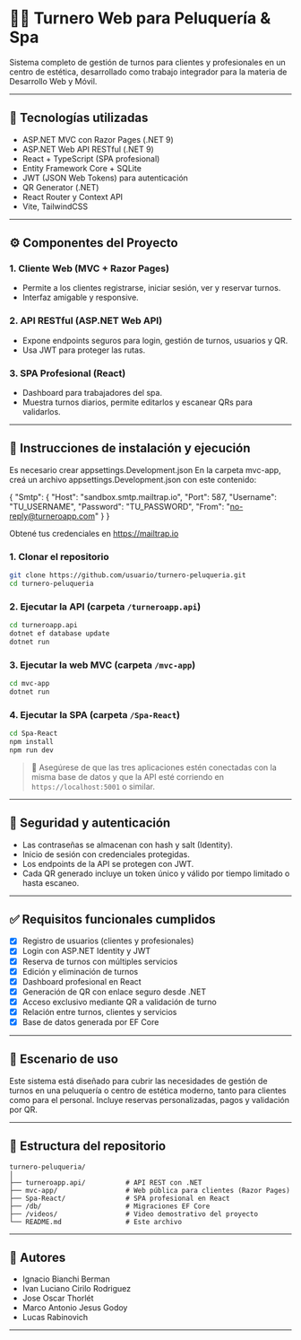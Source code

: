 # 💇‍♀️ Turnero Web para Peluquería & Spa

Sistema completo de gestión de turnos para clientes y profesionales en un centro de estética, desarrollado como trabajo integrador para la materia de Desarrollo Web y Móvil.

---

## 🧠 Tecnologías utilizadas

- ASP.NET MVC con Razor Pages (.NET 9)
- ASP.NET Web API RESTful (.NET 9)
- React + TypeScript (SPA profesional)
- Entity Framework Core + SQLite
- JWT (JSON Web Tokens) para autenticación
- QR Generator (.NET)
- React Router y Context API
- Vite, TailwindCSS

---

## ⚙️ Componentes del Proyecto

### 1. Cliente Web (MVC + Razor Pages)
- Permite a los clientes registrarse, iniciar sesión, ver y reservar turnos.
- Interfaz amigable y responsive.

### 2. API RESTful (ASP.NET Web API)
- Expone endpoints seguros para login, gestión de turnos, usuarios y QR.
- Usa JWT para proteger las rutas.

### 3. SPA Profesional (React)
- Dashboard para trabajadores del spa.
- Muestra turnos diarios, permite editarlos y escanear QRs para validarlos.

---

## 🚀 Instrucciones de instalación y ejecución

Es necesario crear appsettings.Development.json
En la carpeta mvc-app, creá un archivo appsettings.Development.json con este contenido:

{
  "Smtp": {
    "Host": "sandbox.smtp.mailtrap.io",
    "Port": 587,
    "Username": "TU_USERNAME",
    "Password": "TU_PASSWORD",
    "From": "no-reply@turneroapp.com"
  }
}

Obtené tus credenciales en https://mailtrap.io

### 1. Clonar el repositorio

```bash
git clone https://github.com/usuario/turnero-peluqueria.git
cd turnero-peluqueria
```

### 2. Ejecutar la API (carpeta `/turneroapp.api`)

```bash
cd turneroapp.api
dotnet ef database update
dotnet run
```

### 3. Ejecutar la web MVC (carpeta `/mvc-app`)

```bash
cd mvc-app
dotnet run
```

### 4. Ejecutar la SPA (carpeta `/Spa-React`)

```bash
cd Spa-React
npm install
npm run dev
```

> 📌 Asegúrese de que las tres aplicaciones estén conectadas con la misma base de datos y que la API esté corriendo en `https://localhost:5001` o similar.

---

## 🔐 Seguridad y autenticación

- Las contraseñas se almacenan con hash y salt (Identity).
- Inicio de sesión con credenciales protegidas.
- Los endpoints de la API se protegen con JWT.
- Cada QR generado incluye un token único y válido por tiempo limitado o hasta escaneo.

---

## ✅ Requisitos funcionales cumplidos

- [x] Registro de usuarios (clientes y profesionales)
- [x] Login con ASP.NET Identity y JWT
- [x] Reserva de turnos con múltiples servicios
- [x] Edición y eliminación de turnos
- [x] Dashboard profesional en React
- [x] Generación de QR con enlace seguro desde .NET
- [x] Acceso exclusivo mediante QR a validación de turno
- [x] Relación entre turnos, clientes y servicios
- [x] Base de datos generada por EF Core

---

## 🎯 Escenario de uso

Este sistema está diseñado para cubrir las necesidades de gestión de turnos en una peluquería o centro de estética moderno, tanto para clientes como para el personal. Incluye reservas personalizadas, pagos y validación por QR.


---

## 📂 Estructura del repositorio

```
turnero-peluqueria/
│
├── turneroapp.api/          # API REST con .NET
├── mvc-app/                 # Web pública para clientes (Razor Pages)
├── Spa-React/               # SPA profesional en React
├── /db/                     # Migraciones EF Core
├── /videos/                 # Video demostrativo del proyecto
└── README.md                # Este archivo
```

---

## 👥 Autores

- Ignacio Bianchi Berman  
- Ivan Luciano Cirilo Rodriguez
- Jose Oscar Thorlét
- Marco Antonio Jesus Godoy
- Lucas Rabinovich

---